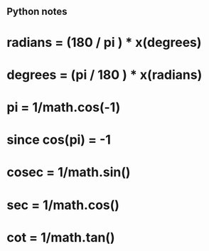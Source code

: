 ## Python notes

# radians = (180 / pi ) * x(degrees)


# degrees = (pi / 180 ) * x(radians)


# pi = 1/math.cos(-1)

# since cos(pi) = -1

# cosec = 1/math.sin()

# sec = 1/math.cos()

# cot = 1/math.tan()

